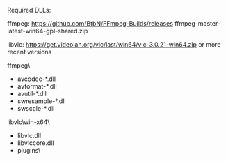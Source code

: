 Required DLLs:

ffmpeg: https://github.com/BtbN/FFmpeg-Builds/releases ffmpeg-master-latest-win64-gpl-shared.zip

libvlc: https://get.videolan.org/vlc/last/win64/vlc-3.0.21-win64.zip or more recent versions

ffmpeg\
- avcodec-*.dll
- avformat-*.dll
- avutil-*.dll
- swresample-*.dll
- swscale-*.dll

libvlc\win-x64\
- libvlc.dll
- libvlccore.dll
- plugins\
